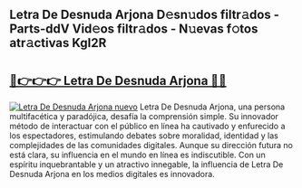## Letra De Desnuda Arjona D𝚎sn𝚞dos filtr𝚊dos - Parts-ddV Vid𝚎os filtr𝚊dos - N𝚞evas f𝚘tos atr𝚊ctivas KgI2R

# <h2><a href="http://mb6ux55.tromn.icu/?c=Letra+De+Desnuda+Arjona">🔗👉👉👉 Letra De Desnuda Arjona 🔗🔗</a></h2>

[![Letra De Desnuda Arjona nuevo](https://i.imgur.com/pEAQMta.gif)](http://mb6ux55.tromn.icu/?c=Letra+De+Desnuda+Arjona)
Letra De Desnuda Arjona, una persona multifacética y paradójica, desafía la comprensión simple. Su innovador método de interactuar con el público en línea ha cautivado y enfurecido a los espectadores, estimulando debates sobre moralidad, identidad y las complejidades de las comunidades digitales. Aunque su dirección futura no está clara, su influencia en el mundo en línea es indiscutible. Con un espíritu inquebrantable y un atractivo innegable, la influencia de Letra De Desnuda Arjona en los medios digitales es innovadora.
